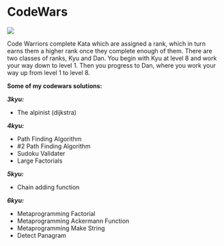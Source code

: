 # CodeWars
![](https://www.codewars.com/users/MacW/badges/large)

Code Warriors complete Kata which are assigned a rank, which in turn earns them a higher rank once they complete enough of them. There are two classes of ranks, Kyu and Dan. You begin with Kyu at level 8 and work your way down to level 1. Then you progress to Dan, where you work your way up from level 1 to level 8.

**Some of my codewars solutions:** 

***3kyu:***
- The alpinist (dijkstra)

***4kyu:***
- Path Finding Algorithm
- #2 Path Finding Algorithm
- Sudoku Validater
- Large Factorials

***5kyu:***
- Chain adding function

***6kyu:***
- Metaprogramming Factorial
- Metaprogramming Ackermann Function
- Metaprogramming Make String
- Detect Panagram
